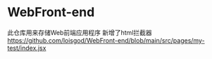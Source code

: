 # WebFront-end
此仓库用来存储Web前端应用程序
新增了html拦截器 https://github.com/loisgod/WebFront-end/blob/main/src/pages/my-test/index.jsx
